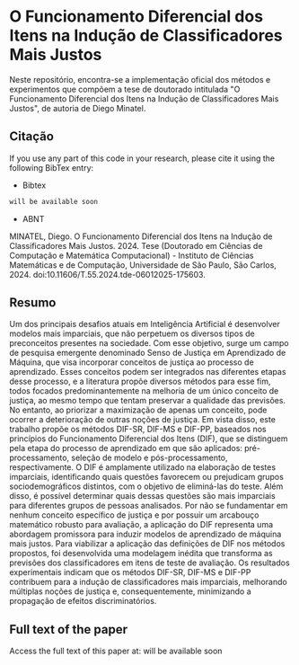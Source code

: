 # O Funcionamento Diferencial dos Itens na Indução de Classificadores Mais Justos

Neste repositório, encontra-se a implementação oficial dos métodos e experimentos que compõem a tese de doutorado intitulada "O Funcionamento Diferencial dos Itens na Indução de Classificadores Mais Justos", de autoria de Diego Minatel.

## Citação

If you use any part of this code in your research, please cite it using the following BibTex entry:

- Bibtex

```latex
will be available soon
```

- ABNT

MINATEL, Diego. O Funcionamento Diferencial dos Itens na Indução de Classificadores Mais Justos. 2024. Tese (Doutorado em Ciências de Computação e Matemática Computacional) - Instituto de Ciências Matemáticas e de Computação, Universidade de São Paulo, São Carlos, 2024. doi:10.11606/T.55.2024.tde-06012025-175603. 

## Resumo

Um dos principais desafios atuais em Inteligência Artificial é desenvolver modelos mais imparciais, que não perpetuem os diversos tipos de preconceitos presentes na sociedade. Com esse objetivo, surge um campo de pesquisa emergente denominado Senso de Justiça em Aprendizado de Máquina, que visa incorporar conceitos de justiça ao processo de aprendizado. Esses conceitos podem ser integrados nas diferentes etapas desse processo, e a literatura propõe diversos métodos para esse fim, todos focados predominantemente na melhoria de um único conceito de justiça, ao mesmo tempo que tentam preservar a qualidade das previsões. No entanto, ao priorizar a maximização de apenas um conceito, pode ocorrer a deterioração de outras noções de justiça. Em vista disso, este trabalho propõe os métodos DIF-SR, DIF-MS e DIF-PP, baseados nos princípios do Funcionamento Diferencial dos Itens (DIF), que se distinguem pela etapa do processo de aprendizado em que são aplicados: pré-processamento, seleção de modelo e pós-processamento, respectivamente. O DIF é amplamente utilizado na elaboração de testes imparciais, identificando quais questões favorecem ou prejudicam grupos sociodemográficos distintos, com o objetivo de eliminá-las do teste. Além disso, é possível determinar quais dessas questões são mais imparciais para diferentes grupos de pessoas analisados. Por não se fundamentar em nenhum conceito específico de justiça e por possuir um arcabouço matemático robusto para avaliação, a aplicação do DIF representa uma abordagem promissora para induzir modelos de aprendizado de máquina mais justos. Para viabilizar a aplicação das definições de DIF nos métodos propostos, foi desenvolvida uma modelagem inédita que transforma as previsões dos classificadores em itens de teste de avaliação. Os resultados experimentais indicam que os métodos DIF-SR, DIF-MS e DIF-PP contribuem para a indução de classificadores mais imparciais, melhorando múltiplas noções de justiça e, consequentemente, minimizando a propagação de efeitos discriminatórios.

## Full text of the paper

Access the full text of this paper at: will be available soon
